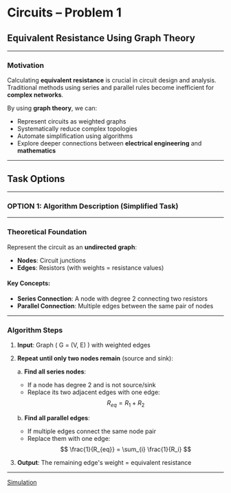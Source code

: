 # Circuits – Problem 1

## Equivalent Resistance Using Graph Theory

---

###  Motivation

Calculating **equivalent resistance** is crucial in circuit design and analysis. Traditional methods using series and parallel rules become inefficient for **complex networks**.

By using **graph theory**, we can:

- Represent circuits as weighted graphs  
- Systematically reduce complex topologies  
- Automate simplification using algorithms  
- Explore deeper connections between **electrical engineering** and **mathematics**

---

##  Task Options

---

###  OPTION 1: Algorithm Description (Simplified Task)

---

###  Theoretical Foundation

Represent the circuit as an **undirected graph**:

- **Nodes**: Circuit junctions  
- **Edges**: Resistors (with weights = resistance values)

#### Key Concepts:

- **Series Connection**: A node with degree 2 connecting two resistors  
- **Parallel Connection**: Multiple edges between the same pair of nodes

---

###  Algorithm Steps

1. **Input**: Graph \( G = (V, E) \) with weighted edges  
2. **Repeat until only two nodes remain** (source and sink):

   a. **Find all series nodes**:
   - If a node has degree 2 and is not source/sink  
   - Replace its two adjacent edges with one edge:
     $$
     R_{eq} = R_1 + R_2
     $$

   b. **Find all parallel edges**:
   - If multiple edges connect the same node pair  
   - Replace them with one edge:
     $$
     \frac{1}{R_{eq}} = \sum_{i} \frac{1}{R_i}
     $$

3. **Output**: The remaining edge's weight = equivalent resistance

---
[Simulation](Sim7.html)
